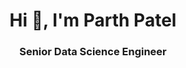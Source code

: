 <h1 align="center">Hi 👋, I'm Parth Patel</h1>
<h3 align="center"> Senior Data Science Engineer </h3>
<p align="left"> <a href="https://twitter.com/" target="blank"><img src="https://img.shields.io/twitter/follow/?logo=twitter&style=for-the-badge" alt="" /></a> </p>
